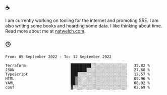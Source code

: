 ### ☕

I am currently working on tooling for the internet and promoting SRE. I am also writing some books and hoarding some data. I like thinking about time. Read more about me at [natwelch.com](https://natwelch.com).

### 🕒

<!--START_SECTION:waka-->

```text
From: 05 September 2022 - To: 12 September 2022

Terraform                    █████████░░░░░░░░░░░░░░░░   35.82 %
JSON                         ███████░░░░░░░░░░░░░░░░░░   27.68 %
TypeScript                   ███░░░░░░░░░░░░░░░░░░░░░░   12.57 %
HTML                         ██▒░░░░░░░░░░░░░░░░░░░░░░   09.96 %
YAML                         ██▒░░░░░░░░░░░░░░░░░░░░░░   08.92 %
conf                         ▓░░░░░░░░░░░░░░░░░░░░░░░░   02.69 %
```

<!--END_SECTION:waka-->
